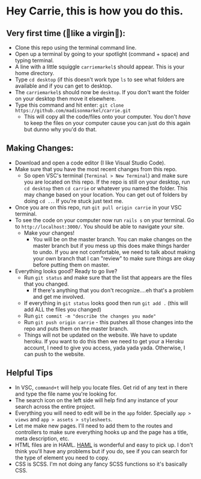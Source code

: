 # Hey Carrie, this is how you do this.

## Very first time (:musical_note:like a virgin:musical_note:):
- Clone this repo using the terminal command line.
 - Open up a terminal by going to your spotlight (command + space) and typing terminal.
 - A line with a little squiggle `carriemarkel$` should appear. This is your home directory.
 - Type `cd desktop` (if this doesn't work type `ls` to see what folders are available and if you can get to desktop.
 - The `carriemarkel$` should now be `desktop`. If you don't want the folder on your desktop then move it elsewhere.
 - Type this command and hit enter: `git clone https://github.com/madisonmarkel/carrie.git`
   - This will copy all the code/files onto your computer. You don't *have* to keep the files on your computer cause you can just do this again but dunno why you'd do that.
  
## Making Changes:
- Download and open a code editor (I like Visual Studio Code).
- Make sure that you have the most recent changes from this repo. 
  - So open VSC's terminal (`Terminal > New Terminal`) and make sure you are located on this repo. If the repo is still on your desktop, run `cd desktop` then `cd carrie` or whatever you named the folder. This may change based on your location. You can get out of folders by doing `cd ..`. If you're stuck just text me.
 - Once you are on this repo, run `git pull origin carrie` in your VSC terminal.
- To see the code on your computer now run `rails s` on your terminal. Go to `http://localhost:3000/`. You should be able to navigate your site.
  - Make your changes!
    - You will be on the master branch. You can make changes on the master branch but if you mess up this does make things harder to undo. If you are not comfortable, we need to talk about making your own branch that I can "review" to make sure things are okay before putting them on master.
- Everything looks good? Ready to go live?
  - Run `git status` and make sure that the list that appears are the files that you changed.
    - If there's anything that you don't recognize....eh that's a problem and get me involved.
  - If everything in `git status` looks good then run `git add .` (this will add ALL the files you changed)
  - Run `git commit -m "describe the changes you made"`
  - Run `git push origin carrie` - this pushes all those changes into the repo and puts them on the master branch.
  - Things will not be updated on the website. We have to update heroku. If you want to do this then we need to get your a Heroku account, I need to give you access, yada yada yada. Otherwise, I can push to the website.
  
 
## Helpful Tips
- In VSC, `command+t` will help you locate files. Get rid of any text in there and type the file name you're looking for.
- The search icon on the left side will help find any instance of your search across the entire project.
- Everything you will need to edit will be in the `app` folder. Specially `app > views` and `app > assets > stylesheets`.
- Let me make new pages. I'll need to add them to the routes and controllers to make sure everything hooks up and the page has a title, meta description, etc.
- HTML files are in HAML. [HAML](https://haml.info/) is wonderful and easy to pick up. I don't think you'll have any problems but if you do, see if you can search for the type of element you need to copy.
- CSS is SCSS. I'm not doing any fancy SCSS functions so it's basically CSS.
